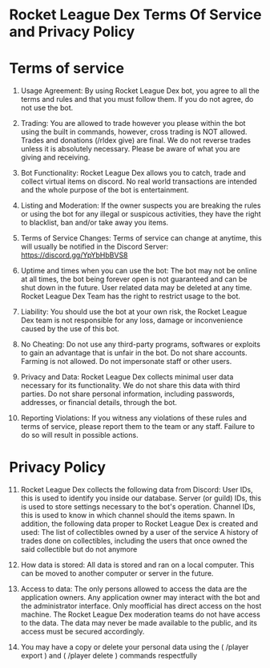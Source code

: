 # Rocket League Dex Terms Of Service and Privacy Policy

# Terms of service
1. Usage Agreement:
By using Rocket League Dex bot, you agree to all the terms and rules and that you must follow them. 
If you do not agree, do not use the bot.

2. Trading:
You are allowed to trade however you please within the bot using the built in commands, however, cross trading is NOT allowed. Trades and donations (/rldex give) are final. We do not reverse trades unless it is absolutely necessary. Please be aware of what you are giving and receiving.
   
3. Bot Functionality: Rocket League Dex allows you to catch, trade and collect virtual items on discord. No real world transactions are intended and the whole purpose of the bot is entertainment.

4. Listing and Moderation: If the owner suspects you are breaking the rules or using the bot for any illegal or suspicous activities, they have the right to blacklist, ban and/or take away you items.

5. Terms of Service Changes: Terms of service can change at anytime, this will usually be notified in the Discord Server: https://discord.gg/YpYbHbBVS8

6. Uptime and times when you can use the bot: The bot may not be online at all times, the bot being forever open is not guaranteed and can be shut down in the future. User related data may be deleted at any time. Rocket League Dex Team has the right to restrict usage to the bot.

7. Liability: You should use the bot at your own risk, the Rocket League Dex team is not responsible for any loss, damage or inconvenience caused by the use of this bot.

8. No Cheating: Do not use any third-party programs, softwares or exploits to gain an advantage that is unfair in the bot. Do not share accounts. Farming is not allowed. Do not impersonate staff or other users.

9. Privacy and Data: Rocket League Dex collects minimal user data necessary for its functionality. We do not share this data with third parties. Do not share personal information, including passwords, addresses, or financial details, through the bot.

10. Reporting Violations: If you witness any violations of these rules and terms of service, please report them to the team or any staff. Failure to do so will result in possible actions.  

# Privacy Policy

11. Rocket League Dex collects the following data from Discord:
User IDs, this is used to identify you inside our database.
Server (or guild) IDs, this is used to store settings necessary to the bot's operation.
Channel IDs, this is used to know in which channel should the items spawn.
In addition, the following data proper to Rocket League Dex is created and used:
The list of collectibles owned by a user of the service
A history of trades done on collectibles, including the users that once owned the said collectible but do not anymore

12. How data is stored: All data is stored and ran on a local computer. This can be moved to another computer or server in the future.

13. Access to data: The only persons allowed to access the data are the application owners.
Any application owner may interact with the bot and the administrator interface. Only moofficial has direct access on the host machine.
The Rocket League Dex moderation teams do not have access to the data.
The data may never be made available to the public, and its access must be secured accordingly.

14. You may have a copy or delete your personal data using the ( /player export ) and ( /player delete ) commands respectfully
